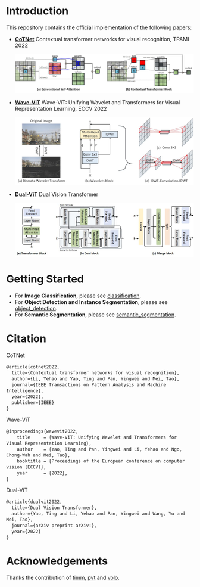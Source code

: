 # Introduction
This repository contains the official implementation of the following papers:
- <a href="https://github.com/JDAI-CV/CoTNet/blob/master/README.md">**CoTNet**</a> Contextual transformer networks for visual recognition, TPAMI 2022
  <p align="center">
    <img src="images/CoTNet_framework.jpg" width="800"/>
  </p>

- <a href="classification">**Wave-ViT**</a> Wave-ViT: Unifying Wavelet and Transformers for Visual Representation Learning, ECCV 2022
  <p align="center">
    <img src="images/WaveVit_framework.jpg" width="800"/>
  </p>

- <a href="classification">**Dual-ViT**</a> Dual Vision Transformer
  <p align="center">
    <img src="images/DualVit_framework.jpg" width="800"/>
  </p>

# Getting Started
- For **Image Classification**, please see [classification](classification).
- For **Object Detection and Instance Segmentation**, please see [object_detection](object_detection).
- For **Semantic Segmentation**, please see [semantic_segmentation](semantic_segmentation).

# Citation
CoTNet
```
@article{cotnet2022,
  title={Contextual transformer networks for visual recognition},
  author={Li, Yehao and Yao, Ting and Pan, Yingwei and Mei, Tao},
  journal={IEEE Transactions on Pattern Analysis and Machine Intelligence},
  year={2022},
  publisher={IEEE}
}
```

Wave-ViT
```
@inproceedings{wavevit2022,
    title     = {Wave-ViT: Unifying Wavelet and Transformers for Visual Representation Learning},
    author    = {Yao, Ting and Pan, Yingwei and Li, Yehao and Ngo, Chong-Wah and Mei, Tao},
    booktitle = {Proceedings of the European conference on computer vision (ECCV)},
    year      = {2022},
}
```

Dual-ViT
```
@article{dualvit2022,
  title={Dual Vision Transformer},
  author={Yao, Ting and Li, Yehao and Pan, Yingwei and Wang, Yu and Mei, Tao},
  journal={arXiv preprint arXiv:},
  year={2022}
}
```

# Acknowledgements
Thanks the contribution of [timm](https://github.com/rwightman/pytorch-image-models), [pvt](https://github.com/whai362/PVT) and [volo](https://github.com/sail-sg/volo).
